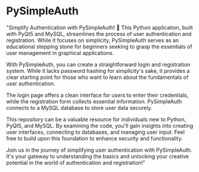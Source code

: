 # PySimpleAuth

"Simplify Authentication with PySimpleAuth! 🔐 This Python application, built with PyQt5 and MySQL, streamlines the process of user authentication and registration. While it focuses on simplicity, PySimpleAuth serves as an educational stepping stone for beginners seeking to grasp the essentials of user management in graphical applications.

With PySimpleAuth, you can create a straightforward login and registration system. While it lacks password hashing for simplicity's sake, it provides a clear starting point for those who want to learn about the fundamentals of user authentication.

The login page offers a clean interface for users to enter their credentials, while the registration form collects essential information. PySimpleAuth connects to a MySQL database to store user data securely.

This repository can be a valuable resource for individuals new to Python, PyQt5, and MySQL. By examining the code, you'll gain insights into creating user interfaces, connecting to databases, and managing user input. Feel free to build upon this foundation to enhance security and functionality.

Join us in the journey of simplifying user authentication with PySimpleAuth. It's your gateway to understanding the basics and unlocking your creative potential in the world of authentication and registration!"
